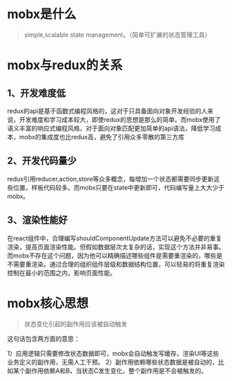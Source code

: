 <!--
 * @Descripttion: 
 * @version: 1.0.0
 * @Author: jimmiezhou
 * @Date: 2019-12-13 10:21:56
 * @LastEditors: jimmiezhou
 * @LastEditTime: 2019-12-13 14:13:53
 -->
# mobx是什么

>simple,scalable state management。（简单可扩展的状态管理工具）

# mobx与redux的关系

## 1、开发难度低

redux的api是基于函数式编程风格的，这对于只具备面向对象开发经验的人来说，开发难度和学习成本较大，即使redux的思想是那么的简单。而mobx使用了语义丰富的响应式编程风格，对于面向对象匹配更加简单的api语法，降低学习成本，mobx的集成度也比redux高，避免了引用众多零散的第三方库

## 2、开发代码量少

redux引用reducer,action,store等众多概念，每增加一个状态都需要同步更新这些位置，样板代码较多。而mobx只要在state中更新即可，代码编写量上大大少于mobx。

## 3、渲染性能好

在react组件中，合理编写shouldComponentUpdate方法可以避免不必要的重复渲染，提高页面渲染性能。但假如数据层次太复杂的话，实现这个方法并非易事。而mobx不存在这个问题，因为他可以精确描述哪些组件是需要重渲染的，哪些是不需要重渲染。通过合理的组织组件层级和数据结构位置，可以轻易的将重复渲染控制在最小的范围之内，影响页面性能。

# mobx核心思想

>状态变化引起的副作用应该被自动触发

这句话包含两方面的意思：

1）应用逻辑只需要修改状态数据即可，mobx会自动触发写缓存，渲染UI等这些业务定义的副作用，无需人工干预。
2）副作用依赖哪些状态数据是被自动的，比如某个副作用依赖A和B，当状态C发生变化，整个副作用是不会被触发的。


